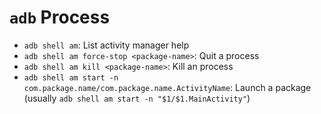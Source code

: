 # `adb` Process

- `adb shell am`: List activity manager help
- `adb shell am force-stop <package-name>`: Quit a process
- `adb shell am kill <package-name>`: Kill an process
- `adb shell am start -n com.package.name/com.package.name.ActivityName`: Launch a package (usually `adb shell am start -n "$1/$1.MainActivity"`)
